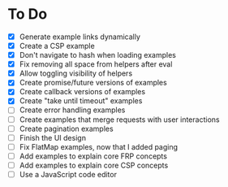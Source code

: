 # To Do

- [x] Generate example links dynamically
- [x] Create a CSP example
- [x] Don't navigate to hash when loading examples
- [x] Fix removing all space from helpers after eval
- [x] Allow toggling visibility of helpers
- [x] Create promise/future versions of examples
- [x] Create callback versions of examples
- [x] Create "take until timeout" examples
- [ ] Create error handling examples
- [ ] Create examples that merge requests with user interactions
- [ ] Create pagination examples
- [ ] Finish the UI design
- [ ] Fix FlatMap examples, now that I added paging
- [ ] Add examples to explain core FRP concepts
- [ ] Add examples to explain core CSP concepts
- [ ] Use a JavaScript code editor
